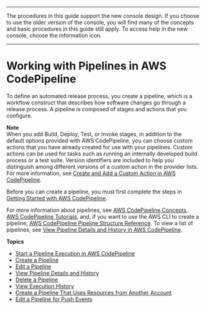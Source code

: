 --------

The procedures in this guide support the new console design\. If you choose to use the older version of the console, you will find many of the concepts and basic procedures in this guide still apply\. To access help in the new console, choose the information icon\.

--------

# Working with Pipelines in AWS CodePipeline<a name="pipelines"></a>

To define an automated release process, you create a pipeline, which is a workflow construct that describes how software changes go through a release process\. A pipeline is composed of stages and actions that you configure\. 

**Note**  
When you add Build, Deploy, Test, or Invoke stages, in addition to the default options provided with AWS CodePipeline, you can choose custom actions that you have already created for use with your pipelines\. Custom actions can be used for tasks such as running an internally developed build process or a test suite\. Version identifiers are included to help you distinguish among different versions of a custom action in the provider lists\. For more information, see [Create and Add a Custom Action in AWS CodePipeline](actions-create-custom-action.md)\.

Before you can create a pipeline, you must first complete the steps in [Getting Started with AWS CodePipeline](getting-started-codepipeline.md)\.

For more information about pipelines, see [AWS CodePipeline Concepts](concepts.md), [AWS CodePipeline Tutorials](tutorials.md), and, if you want to use the AWS CLI to create a pipeline, [AWS CodePipeline Pipeline Structure Reference](reference-pipeline-structure.md)\. To view a list of pipelines, see [View Pipeline Details and History in AWS CodePipeline](pipelines-view.md)\.

**Topics**
+ [Start a Pipeline Execution in AWS CodePipeline](pipelines-about-starting.md)
+ [Create a Pipeline](pipelines-create.md)
+ [Edit a Pipeline](pipelines-edit.md)
+ [View Pipeline Details and History](pipelines-view.md)
+ [Delete a Pipeline](pipelines-delete.md)
+ [View Execution History](pipelines-view-history.md)
+ [Create a Pipeline That Uses Resources from Another Account](pipelines-create-cross-account.md)
+ [Edit a Pipeline for Push Events](update-change-detection.md)